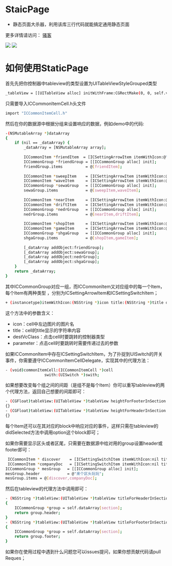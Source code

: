 # StaicPage
- 静态页面大杀器，利用该库三行代码就能搞定通用静态页面          

更多详情请访问： [骚客](https://corderguo.github.io/2016/06/28/iOS-staticPage/)    	

![](http://img.blog.csdn.net/20160628183730686)  ![](http://img.blog.csdn.net/20160628183800921)     


# 如何使用StaticPage     
首先先把你控制器中tableview的类型设置为UITableViewStyleGrouped类型      

```sh
_tableView = [[UITableView alloc] initWithFrame:CGRectMake(0, 0, self.view.frame.size.width, self.view.frame.size.height) style:UITableViewStyleGrouped];
```

只需要导入ICCommonItemCell.h头文件	

```sh
import "ICCommonItemCell.h"
```

然后在你的数据源中根据分组来设置响应的数据，例如demo中的代码:	
      

```sh
-(NSMutableArray *)dataArray
{
    if (nil == _dataArray) {
        _dataArray = [NSMutableArray array];
        
        ICCommonItem *friendItem  = [ICSettingArrowItem itemWithIcon:@"ff_IconShowAlbum" title:@"朋友圈" destVcClass:[ICTestViewController class] parameter:@"朋友圈"]; // 根据要跳转的控制器需要的参数类型，具体填写，我这里需要的是字符串类型，就传递的字符串
        ICCommonGroup *friendGroup = [[ICCommonGroup alloc] init];
        friendGroup.items          = @[friendItem];
        
        ICCommonItem *sweepItem    = [ICSettingArrowItem itemWithIcon:@"ff_IconQRCode" title:@"扫一扫" destVcClass:[ICTestViewController class] parameter:@"扫一扫"];
        ICCommonItem *waveItem     = [ICSettingArrowItem itemWithIcon:@"ff_IconShake" title:@"摇一摇" destVcClass:[ICTestViewController class] parameter:@"摇一摇"];
        ICCommonGroup *sewaGroup   = [[ICCommonGroup alloc] init];
        sewaGroup.items            = @[sweepItem,waveItem];
        
        ICCommonItem *nearItem     = [ICSettingArrowItem itemWithIcon:@"ff_IconLocationService" title:@"附近的人" destVcClass:[ICTestViewController class] parameter:@"附近的人"];
        ICCommonItem *driftItem    = [ICSettingArrowItem itemWithIcon:@"ff_IconBottle" title:@"漂流瓶" destVcClass:[ICTestViewController class] parameter:@"漂流瓶"];
        ICCommonGroup *nedrGroup   = [[ICCommonGroup alloc] init];
        nedrGroup.items            = @[nearItem,driftItem];
        
        ICCommonItem *shopItem     = [ICSettingArrowItem itemWithIcon:@"ff_IconQRCode" title:@"购物" destVcClass:[ICTestViewController class] parameter:@"购物"];
        ICCommonItem *gameItem     = [ICSettingArrowItem itemWithIcon:@"MoreGame" title:@"游戏" destVcClass:[ICTestViewController class] parameter:@"游戏"];
        ICCommonGroup *shgaGroup   = [[ICCommonGroup alloc] init];
        shgaGroup.items            = @[shopItem,gameItem];
        
        [_dataArray addObject:friendGroup];
        [_dataArray addObject:sewaGroup];
        [_dataArray addObject:nedrGroup];
        [_dataArray addObject:shgaGroup];
    }
    return _dataArray;
}
```


其中ICCommonGroup对应一组，而ICCommonItem又对应组中的每一个Item，每个Item有两种类型
，分别为ICSettingArrowItem和ICSettingSwitchItem；
       
```sh
+ (instancetype)itemWithIcon:(NSString *)icon title:(NSString *)title destVcClass:(Class)destVcClass parameter:(id)parameter;
```

这个方法中的参数含义：		
      
- icon：cell中左边图片的图片名		
- title：cell的title显示的字符串内容		
- destVcClass：点击cell时要跳转的控制器类型			
- parameter：点击cell时要跳转时需要传递过去的参数		       

如果ICCommonItem中存在ICSettingSwitchItem，为了扑捉到UISwitch的开关事件，你需要遵守ICCommonItemCellDelegate，实现其中的代理方法：		

      
```sh
- (void)commonItemCell:(ICCommonItemCell *)cell
                 swith:(UISwitch *)swith;
```

如果想要改变每个组之间的间距（是组不是每个Item）你可以重写tableview的两个代理方法，返回自己想要的间距即可：	
     
```sh
- (CGFloat)tableView:(UITableView *)tableView heightForFooterInSection:(NSInteger)section
{}
- (CGFloat)tableView:(UITableView *)tableView heightForHeaderInSection:(NSInteger)section
{}
```

每个Item还可以在其对应的block中响应对应的事件，这样只需在tableview的didSelected方法中调用option这个block即可；         

如果你需要显示区头或者区尾，只需要在数据源中给对用的group设置header或footer即可： 	
     
```sh
 ICCommonItem * discover    = [ICSettingSwitchItem itemWithIcon:nil title:@"置顶会话" destVcClass:nil parameter:nil];
 ICCommonItem *companyDoc   = [ICSettingSwitchItem itemWithIcon:nil title:@"消息免打扰" destVcClass:nil parameter:nil];
ICCommonGroup * mesGroup   = [[ICCommonGroup alloc] init];
mesGroup.header            = @"来个区头玩玩";
mesGroup.items = @[discover,companyDoc];
```

然后在tableview的代理方法中调用即可：       

```sh
- (NSString *)tableView:(UITableView *)tableView titleForHeaderInSection:(NSInteger)section
{
    ICCommonGroup *group = self.dataArray[section];
    return group.header;
}
- (NSString *)tableView:(UITableView *)tableView titleForFooterInSection:(NSInteger)section
{
    ICCommonGroup *group = self.dataArray[section];
    return group.footer;
}
```

如果你在使用过程中遇到什么问题您可以issues提问，如果你想贡献代码请pull Reques；



